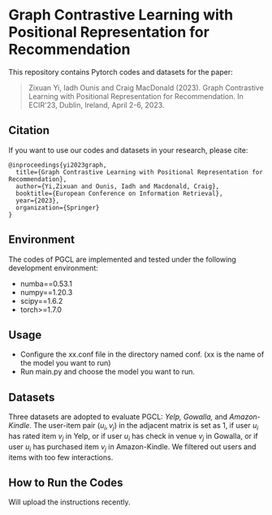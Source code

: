 # Graph Contrastive Learning with Positional Representation for Recommendation

This repository contains Pytorch codes and datasets for the paper:
> Zixuan Yi, Iadh Ounis and Craig MacDonald (2023). Graph Contrastive Learning with Positional Representation for Recommendation. In ECIR'23, Dublin, Ireland, April 2-6, 2023.

## Citation
If you want to use our codes and datasets in your research, please cite:
```
@inproceedings{yi2023graph,
  title={Graph Contrastive Learning with Positional Representation for Recommendation},
  author={Yi,Zixuan and Ounis, Iadh and Macdonald, Craig},
  booktitle={European Conference on Information Retrieval},
  year={2023},
  organization={Springer}
}

```

## Environment
The codes of PGCL are implemented and tested under the following development environment:
* numba==0.53.1
* numpy==1.20.3
* scipy==1.6.2
* torch>=1.7.0


## Usage
* Configure the xx.conf file in the directory named conf. (xx is the name of the model you want to run)</li>
* Run main.py and choose the model you want to run.</li>


## Datasets
Three datasets are adopted to evaluate PGCL: <i> Yelp, Gowalla, </i>and <i>Amazon-Kindle</i>. The user-item pair $(u_i, v_j)$ in the adjacent matrix is set as 1, if user $u_i$ has rated item $v_j$ in Yelp, or if user $u_i$ has check in venue $v_j$ in Gowalla, or if user $u_i$ has purchased item $v_j$ in Amazon-Kindle. We filtered out users and items with too few interactions.

## How to Run the Codes
Will upload the instructions recently.


